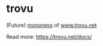 # trovu

(Future) [monorepo](https://monorepo.tools/) of www.trovu.net

Read more: https://trovu.net/docs/
